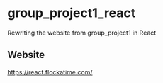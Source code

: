 # group_project1_react
Rewriting the website from group_project1 in React

## Website

https://react.flockatime.com/
